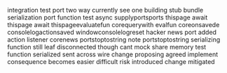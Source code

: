 integration test port two way currently see one building stub bundle serialization port function test async supplyportsports thispage await thispage await thispageevaluatefun corequerywith evalfun coreonsavede consolelogactionsaved windowconsolelogreset hacker news port added action listener corenews portstoptostring note portstoptostring serializing function still leaf disconnected though cant mock share memory test function serialized sent across wire change proposing agreed implement consequence becomes easier difficult risk introduced change mitigated
